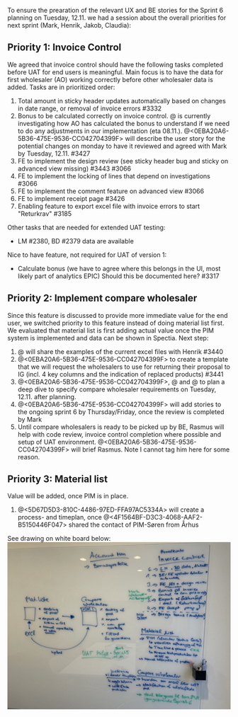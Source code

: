 To ensure the prearation of the relevant UX and BE stories for the Sprint 6 planning on Tuesday, 12.11. we had a session about the overall priorities for next sprint (Mark, Henrik, Jakob, Claudia):

## **Priority 1: Invoice Control**
We agreed that invoice control should have the following tasks completed before UAT for end users is meaningful. Main focus is to have the data for first wholesaler (AO) working correctly before other wholesaler data is added. Tasks are in prioritized order:
1. Total amount in sticky header updates automatically based on changes in date range, or removal of invoice errors #3332
1. Bonus to be calculated correctly on invoice control. @<F1B17662-B773-6975-B1A2-48927F7D9691>  is currently investigating how AO has calculated the bonus to understand if we need to do any adjustments in our implementation (eta 08.11.). @<0EBA20A6-5B36-475E-9536-CC042704399F>  will describe the user story for the potential changes on monday to have it reviewed and agreed with Mark by Tuesday, 12.11. #3427
1. FE to implement the design review (see sticky header bug and sticky on advanced view missing) #3443 #3066
1. FE to implement the locking of lines that depend on investigations #3066
1. FE to implement the comment feature on advanced view #3066
1. FE to implement receipt page #3426
1. Enabling feature to export excel file with invoice errors to start "Returkrav" #3185

Other tasks that are needed for extended UAT testing:
- LM #2380, BD #2379 data are available

Nice to have feature, not required for UAT of version 1:
- Calculate bonus (we have to agree where this belongs in the UI, most likely part of analytics EPIC) Should this be documented here? #3317


## **Priority 2: Implement compare wholesaler**
Since this feature is discussed to provide more immediate value for the end user, we switched priority to this feature instead of doing material list first. We evaluated that material list is first adding actual value once the PIM system is implemented and data can be shown in Spectia. 
Next step:
1. @<F1B17662-B773-6975-B1A2-48927F7D9691>  will share the examples of the current excel files with Henrik #3440
2. @<0EBA20A6-5B36-475E-9536-CC042704399F>  to create a template that we will request the wholesalers to use for returning their proposal to IG (incl. 4 key columns and the indication of replaced products) #3441
3. @<0EBA20A6-5B36-475E-9536-CC042704399F>, @<F5E3506F-4E89-4094-A31E-24BBA8CD9AA6> and @<F1B17662-B773-6975-B1A2-48927F7D9691> to plan a deep dive to specify compare wholesaler requirements on Tuesday, 12.11. after planning.
4. @<0EBA20A6-5B36-475E-9536-CC042704399F> will add stories to the ongoing sprint 6 by Thursday/Friday, once the review is completed by Mark
5. Until compare wholesalers is ready to be picked up by BE, Rasmus will help with code review, invoice control completion where possible and setup of UAT environment. @<0EBA20A6-5B36-475E-9536-CC042704399F> will brief Rasmus. Note I cannot tag him here for some reason.


## **Priority 3: Material list**
Value will be added, once PIM is in place. 
1. @<5D67D5D3-810C-4486-97ED-FFA97AC5334A> will create a process- and timeplan, once @<4F1564BF-D3C3-4068-AAF2-B5150446F047>  shared the contact of PIM-Søren from Århus

See drawing on white board below:
![Image.jpg](/.attachments/Image-26a0ca9a-d09a-4125-944d-67341c9421c9.jpg)








